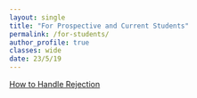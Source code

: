 ```yaml
---
layout: single
title: "For Prospective and Current Students"
permalink: /for-students/
author_profile: true
classes: wide
date: 23/5/19
---
```


[How to Handle Rejection](/for-students/how-to-handle-rejection/)
